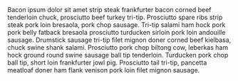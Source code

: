 ﻿<!DOCTYPE html>
<html xmlns="http://www.w3.org/1999/xhtml">
<head>
    <title>Markdown Engine Demo</title>
    <link href="/Content/main.css" type="text/css" rel="stylesheet" />
</head>
<body>
Bacon ipsum dolor sit amet strip steak frankfurter bacon corned beef tenderloin chuck, prosciutto beef turkey tri-tip. Prosciutto spare ribs strip steak pork loin bresaola, pork chop sausage. Tri-tip salami ham hock pork pork belly fatback bresaola prosciutto turducken sirloin pork loin andouille sausage. Drumstick sausage tri-tip filet mignon doner corned beef kielbasa, chuck swine shank salami. Prosciutto pork chop biltong cow, leberkas ham hock ground round swine sausage ball tip tenderloin. Turducken pork chop ball tip, short loin frankfurter jowl pig. Prosciutto tail tri-tip, pancetta meatloaf doner ham flank venison pork loin filet mignon sausage.
</body>
</html>